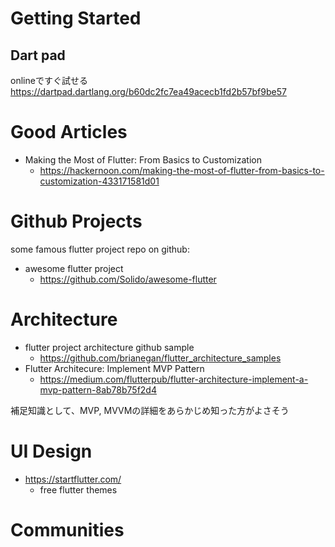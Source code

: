 # Getting Started
## Dart pad
onlineですぐ試せる
https://dartpad.dartlang.org/b60dc2fc7ea49acecb1fd2b57bf9be57


# Good Articles
- Making the Most of Flutter: From Basics to Customization
  * https://hackernoon.com/making-the-most-of-flutter-from-basics-to-customization-433171581d01

# Github Projects
some famous flutter project repo on github:
- awesome flutter project
  * https://github.com/Solido/awesome-flutter

# Architecture
- flutter project architecture github sample
  * https://github.com/brianegan/flutter_architecture_samples
- Flutter Architecure: Implement MVP Pattern
  * https://medium.com/flutterpub/flutter-architecture-implement-a-mvp-pattern-8ab78b75f2d4

補足知識として、MVP, MVVMの詳細をあらかじめ知った方がよさそう


# UI Design
- https://startflutter.com/
  * free flutter themes

# Communities
